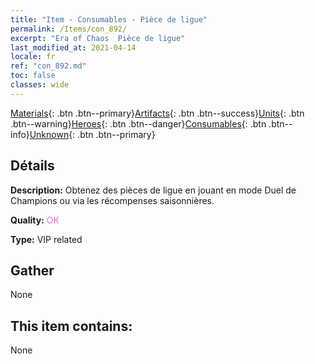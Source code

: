 ```yaml
---
title: "Item - Consumables - Pièce de ligue"
permalink: /Items/con_892/
excerpt: "Era of Chaos  Pièce de ligue"
last_modified_at: 2021-04-14
locale: fr
ref: "con_892.md"
toc: false
classes: wide
---
```

 [Materials](/fr/Items/){: .btn .btn--primary}[Artifacts](/fr/Items/Artifacts/){: .btn .btn--success}[Units](/fr/Items/Units/){: .btn .btn--warning}[Heroes](/fr/Items/Heroes/){: .btn .btn--danger}[Consumables](/fr/Items/Consumables/){: .btn .btn--info}[Unknown](/fr/Items/Unknown/){: .btn .btn--primary}

## Détails
 **Description:** Obtenez des pièces de ligue en jouant en mode Duel de Champions ou via les récompenses saisonnières.

 **Quality:** <span style="color: #DA70D6">OK</span>

 **Type:** VIP related

## Gather

  None

## This item contains:

  None

